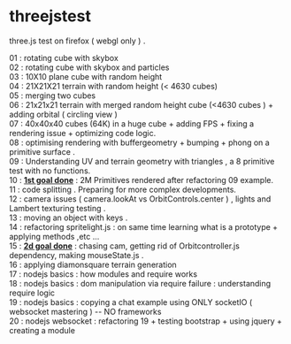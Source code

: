 threejstest
===========

three.js test on firefox ( webgl only ) . 

01 : rotating cube with skybox<br/>
02 : rotating cube with skybox and particles<br/>
03 : 10X10 plane cube with random height<br/>
04 : 21X21X21 terrain with random height (&lt; 4630 cubes)<br/>
05 : merging two cubes<br/>
06 : 21x21x21 terrain with merged random height cube (&lt;4630 cubes ) + adding orbital ( circling view )<br/>
07 : 40x40x40 cubes (64K) in a huge cube + adding FPS + fixing a rendering issue + optimizing code logic.<br/>
08 : optimising rendering with buffergeometry + bumping + phong  on a primitive surface .<br/>
09 : Understanding UV and terrain geometry with triangles , a 8 primitive test with no functions.<br/>
10 : <b><u>1st goal done</b></u> : 2M Primitives rendered after refactoring 09 example.<br/>
11 : code splitting . Preparing for more complex developments.<br/>
12 : camera issues ( camera.lookAt vs OrbitControls.center ) , lights and Lambert texturing testing .<br/>
13 : moving an object with keys . <br/>
14 : refactoring spritelight.js : on same time learning what is a prototype + applying methods ,etc ... <br/>
15 : <b><u>2d goal done</b></u> : chasing cam, getting rid of Orbitcontroller.js dependency, making mouseState.js .<br/>
16 : applying diamonsquare terrain generation <br/>
17 : nodejs basics : how modules and require works <br/>
18 : nodejs basics : dom manipulation via require failure : understanding require logic <br/>
19 : nodejs basics : copying a chat example using ONLY socketIO ( websocket mastering ) -- NO frameworks<br/>
20 : nodejs websocket : refactoring 19 + testing bootstrap + using jquery + creating a module <br/>

